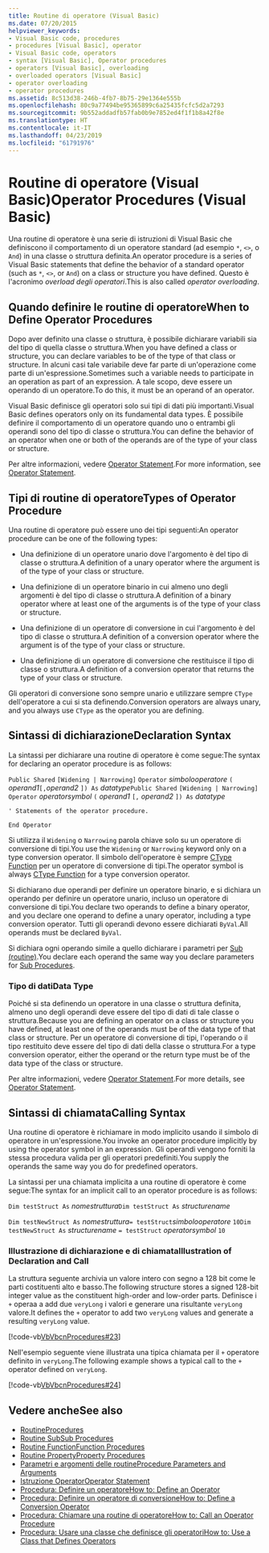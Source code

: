 ```yaml
---
title: Routine di operatore (Visual Basic)
ms.date: 07/20/2015
helpviewer_keywords:
- Visual Basic code, procedures
- procedures [Visual Basic], operator
- Visual Basic code, operators
- syntax [Visual Basic], Operator procedures
- operators [Visual Basic], overloading
- overloaded operators [Visual Basic]
- operator overloading
- operator procedures
ms.assetid: 8c513d38-246b-4fb7-8b75-29e1364e555b
ms.openlocfilehash: 80c9a77494be95365899c6a25435fcfc5d2a7293
ms.sourcegitcommit: 9b552addadfb57fab0b9e7852ed4f1f1b8a42f8e
ms.translationtype: HT
ms.contentlocale: it-IT
ms.lasthandoff: 04/23/2019
ms.locfileid: "61791976"
---
```

# <a name="operator-procedures-visual-basic"></a><span data-ttu-id="b271a-102">Routine di operatore (Visual Basic)</span><span class="sxs-lookup"><span data-stu-id="b271a-102">Operator Procedures (Visual Basic)</span></span>
<span data-ttu-id="b271a-103">Una routine di operatore è una serie di istruzioni di Visual Basic che definiscono il comportamento di un operatore standard (ad esempio `*`, `<>`, o `And`) in una classe o struttura definita.</span><span class="sxs-lookup"><span data-stu-id="b271a-103">An operator procedure is a series of Visual Basic statements that define the behavior of a standard operator (such as `*`, `<>`, or `And`) on a class or structure you have defined.</span></span> <span data-ttu-id="b271a-104">Questo è l'acronimo *overload degli operatori*.</span><span class="sxs-lookup"><span data-stu-id="b271a-104">This is also called *operator overloading*.</span></span>  
  
## <a name="when-to-define-operator-procedures"></a><span data-ttu-id="b271a-105">Quando definire le routine di operatore</span><span class="sxs-lookup"><span data-stu-id="b271a-105">When to Define Operator Procedures</span></span>  
 <span data-ttu-id="b271a-106">Dopo aver definito una classe o struttura, è possibile dichiarare variabili sia del tipo di quella classe o struttura.</span><span class="sxs-lookup"><span data-stu-id="b271a-106">When you have defined a class or structure, you can declare variables to be of the type of that class or structure.</span></span> <span data-ttu-id="b271a-107">In alcuni casi tale variabile deve far parte di un'operazione come parte di un'espressione.</span><span class="sxs-lookup"><span data-stu-id="b271a-107">Sometimes such a variable needs to participate in an operation as part of an expression.</span></span> <span data-ttu-id="b271a-108">A tale scopo, deve essere un operando di un operatore.</span><span class="sxs-lookup"><span data-stu-id="b271a-108">To do this, it must be an operand of an operator.</span></span>  
  
 <span data-ttu-id="b271a-109">Visual Basic definisce gli operatori solo sui tipi di dati più importanti.</span><span class="sxs-lookup"><span data-stu-id="b271a-109">Visual Basic defines operators only on its fundamental data types.</span></span> <span data-ttu-id="b271a-110">È possibile definire il comportamento di un operatore quando uno o entrambi gli operandi sono del tipo di classe o struttura.</span><span class="sxs-lookup"><span data-stu-id="b271a-110">You can define the behavior of an operator when one or both of the operands are of the type of your class or structure.</span></span>  
  
 <span data-ttu-id="b271a-111">Per altre informazioni, vedere [Operator Statement](../../../../visual-basic/language-reference/statements/operator-statement.md).</span><span class="sxs-lookup"><span data-stu-id="b271a-111">For more information, see [Operator Statement](../../../../visual-basic/language-reference/statements/operator-statement.md).</span></span>  
  
## <a name="types-of-operator-procedure"></a><span data-ttu-id="b271a-112">Tipi di routine di operatore</span><span class="sxs-lookup"><span data-stu-id="b271a-112">Types of Operator Procedure</span></span>  
 <span data-ttu-id="b271a-113">Una routine di operatore può essere uno dei tipi seguenti:</span><span class="sxs-lookup"><span data-stu-id="b271a-113">An operator procedure can be one of the following types:</span></span>  
  
- <span data-ttu-id="b271a-114">Una definizione di un operatore unario dove l'argomento è del tipo di classe o struttura.</span><span class="sxs-lookup"><span data-stu-id="b271a-114">A definition of a unary operator where the argument is of the type of your class or structure.</span></span>  
  
- <span data-ttu-id="b271a-115">Una definizione di un operatore binario in cui almeno uno degli argomenti è del tipo di classe o struttura.</span><span class="sxs-lookup"><span data-stu-id="b271a-115">A definition of a binary operator where at least one of the arguments is of the type of your class or structure.</span></span>  
  
- <span data-ttu-id="b271a-116">Una definizione di un operatore di conversione in cui l'argomento è del tipo di classe o struttura.</span><span class="sxs-lookup"><span data-stu-id="b271a-116">A definition of a conversion operator where the argument is of the type of your class or structure.</span></span>  
  
- <span data-ttu-id="b271a-117">Una definizione di un operatore di conversione che restituisce il tipo di classe o struttura.</span><span class="sxs-lookup"><span data-stu-id="b271a-117">A definition of a conversion operator that returns the type of your class or structure.</span></span>  
  
 <span data-ttu-id="b271a-118">Gli operatori di conversione sono sempre unario e utilizzare sempre `CType` dell'operatore a cui si sta definendo.</span><span class="sxs-lookup"><span data-stu-id="b271a-118">Conversion operators are always unary, and you always use `CType` as the operator you are defining.</span></span>  
  
## <a name="declaration-syntax"></a><span data-ttu-id="b271a-119">Sintassi di dichiarazione</span><span class="sxs-lookup"><span data-stu-id="b271a-119">Declaration Syntax</span></span>  
 <span data-ttu-id="b271a-120">La sintassi per dichiarare una routine di operatore è come segue:</span><span class="sxs-lookup"><span data-stu-id="b271a-120">The syntax for declaring an operator procedure is as follows:</span></span>  
  
 <span data-ttu-id="b271a-121">`Public Shared`   `[Widening | Narrowing]`   `Operator`  *simbolooperatore* `(` *operand1*`[,`*operand2* `]) As` *datatype*</span><span class="sxs-lookup"><span data-stu-id="b271a-121">`Public Shared`   `[Widening | Narrowing]`   `Operator`  *operatorsymbol*  `(` *operand1*  `[,`  *operand2* `]) As`  *datatype*</span></span>  
  
 `' Statements of the operator procedure.`  
  
 `End Operator`  
  
 <span data-ttu-id="b271a-122">Si utilizza il `Widening` o `Narrowing` parola chiave solo su un operatore di conversione di tipi.</span><span class="sxs-lookup"><span data-stu-id="b271a-122">You use the `Widening` or `Narrowing` keyword only on a type conversion operator.</span></span> <span data-ttu-id="b271a-123">Il simbolo dell'operatore è sempre [CType Function](../../../../visual-basic/language-reference/functions/ctype-function.md) per un operatore di conversione di tipi.</span><span class="sxs-lookup"><span data-stu-id="b271a-123">The operator symbol is always [CType Function](../../../../visual-basic/language-reference/functions/ctype-function.md) for a type conversion operator.</span></span>  
  
 <span data-ttu-id="b271a-124">Si dichiarano due operandi per definire un operatore binario, e si dichiara un operando per definire un operatore unario, incluso un operatore di conversione di tipi.</span><span class="sxs-lookup"><span data-stu-id="b271a-124">You declare two operands to define a binary operator, and you declare one operand to define a unary operator, including a type conversion operator.</span></span> <span data-ttu-id="b271a-125">Tutti gli operandi devono essere dichiarati `ByVal`.</span><span class="sxs-lookup"><span data-stu-id="b271a-125">All operands must be declared `ByVal`.</span></span>  
  
 <span data-ttu-id="b271a-126">Si dichiara ogni operando simile a quello dichiarare i parametri per [Sub (routine)](./sub-procedures.md).</span><span class="sxs-lookup"><span data-stu-id="b271a-126">You declare each operand the same way you declare parameters for [Sub Procedures](./sub-procedures.md).</span></span>  
  
### <a name="data-type"></a><span data-ttu-id="b271a-127">Tipo di dati</span><span class="sxs-lookup"><span data-stu-id="b271a-127">Data Type</span></span>  
 <span data-ttu-id="b271a-128">Poiché si sta definendo un operatore in una classe o struttura definita, almeno uno degli operandi deve essere del tipo di dati di tale classe o struttura.</span><span class="sxs-lookup"><span data-stu-id="b271a-128">Because you are defining an operator on a class or structure you have defined, at least one of the operands must be of the data type of that class or structure.</span></span> <span data-ttu-id="b271a-129">Per un operatore di conversione di tipi, l'operando o il tipo restituito deve essere del tipo di dati della classe o struttura.</span><span class="sxs-lookup"><span data-stu-id="b271a-129">For a type conversion operator, either the operand or the return type must be of the data type of the class or structure.</span></span>  
  
 <span data-ttu-id="b271a-130">Per altre informazioni, vedere [Operator Statement](../../../../visual-basic/language-reference/statements/operator-statement.md).</span><span class="sxs-lookup"><span data-stu-id="b271a-130">For more details, see [Operator Statement](../../../../visual-basic/language-reference/statements/operator-statement.md).</span></span>  
  
## <a name="calling-syntax"></a><span data-ttu-id="b271a-131">Sintassi di chiamata</span><span class="sxs-lookup"><span data-stu-id="b271a-131">Calling Syntax</span></span>  
 <span data-ttu-id="b271a-132">Una routine di operatore è richiamare in modo implicito usando il simbolo di operatore in un'espressione.</span><span class="sxs-lookup"><span data-stu-id="b271a-132">You invoke an operator procedure implicitly by using the operator symbol in an expression.</span></span> <span data-ttu-id="b271a-133">Gli operandi vengono forniti la stessa procedura valida per gli operatori predefiniti.</span><span class="sxs-lookup"><span data-stu-id="b271a-133">You supply the operands the same way you do for predefined operators.</span></span>  
  
 <span data-ttu-id="b271a-134">La sintassi per una chiamata implicita a una routine di operatore è come segue:</span><span class="sxs-lookup"><span data-stu-id="b271a-134">The syntax for an implicit call to an operator procedure is as follows:</span></span>  
  
 <span data-ttu-id="b271a-135">`Dim testStruct As`  *nomestruttura*</span><span class="sxs-lookup"><span data-stu-id="b271a-135">`Dim testStruct As`  *structurename*</span></span>  
  
 <span data-ttu-id="b271a-136">`Dim testNewStruct As`  *nomestruttura*`= testStruct`*simbolooperatore*  `10`</span><span class="sxs-lookup"><span data-stu-id="b271a-136">`Dim testNewStruct As`  *structurename*  `= testStruct`  *operatorsymbol*  `10`</span></span>  
  
### <a name="illustration-of-declaration-and-call"></a><span data-ttu-id="b271a-137">Illustrazione di dichiarazione e di chiamata</span><span class="sxs-lookup"><span data-stu-id="b271a-137">Illustration of Declaration and Call</span></span>  
 <span data-ttu-id="b271a-138">La struttura seguente archivia un valore intero con segno a 128 bit come le parti costituenti alto e basso.</span><span class="sxs-lookup"><span data-stu-id="b271a-138">The following structure stores a signed 128-bit integer value as the constituent high-order and low-order parts.</span></span> <span data-ttu-id="b271a-139">Definisce i `+` operaa a add due `veryLong` i valori e generare una risultante `veryLong` valore.</span><span class="sxs-lookup"><span data-stu-id="b271a-139">It defines the `+` operator to add two `veryLong` values and generate a resulting `veryLong` value.</span></span>  
  
 [!code-vb[VbVbcnProcedures#23](~/samples/snippets/visualbasic/VS_Snippets_VBCSharp/VbVbcnProcedures/VB/Class1.vb#23)]  
  
 <span data-ttu-id="b271a-140">Nell'esempio seguente viene illustrata una tipica chiamata per il `+` operatore definito in `veryLong`.</span><span class="sxs-lookup"><span data-stu-id="b271a-140">The following example shows a typical call to the `+` operator defined on `veryLong`.</span></span>  
  
 [!code-vb[VbVbcnProcedures#24](~/samples/snippets/visualbasic/VS_Snippets_VBCSharp/VbVbcnProcedures/VB/Class1.vb#24)]  

## <a name="see-also"></a><span data-ttu-id="b271a-141">Vedere anche</span><span class="sxs-lookup"><span data-stu-id="b271a-141">See also</span></span>

- [<span data-ttu-id="b271a-142">Routine</span><span class="sxs-lookup"><span data-stu-id="b271a-142">Procedures</span></span>](./index.md)
- [<span data-ttu-id="b271a-143">Routine Sub</span><span class="sxs-lookup"><span data-stu-id="b271a-143">Sub Procedures</span></span>](./sub-procedures.md)
- [<span data-ttu-id="b271a-144">Routine Function</span><span class="sxs-lookup"><span data-stu-id="b271a-144">Function Procedures</span></span>](./function-procedures.md)
- [<span data-ttu-id="b271a-145">Routine Property</span><span class="sxs-lookup"><span data-stu-id="b271a-145">Property Procedures</span></span>](./property-procedures.md)
- [<span data-ttu-id="b271a-146">Parametri e argomenti delle routine</span><span class="sxs-lookup"><span data-stu-id="b271a-146">Procedure Parameters and Arguments</span></span>](./procedure-parameters-and-arguments.md)
- [<span data-ttu-id="b271a-147">Istruzione Operator</span><span class="sxs-lookup"><span data-stu-id="b271a-147">Operator Statement</span></span>](../../../../visual-basic/language-reference/statements/operator-statement.md)
- [<span data-ttu-id="b271a-148">Procedura: Definire un operatore</span><span class="sxs-lookup"><span data-stu-id="b271a-148">How to: Define an Operator</span></span>](./how-to-define-an-operator.md)
- [<span data-ttu-id="b271a-149">Procedura: Definire un operatore di conversione</span><span class="sxs-lookup"><span data-stu-id="b271a-149">How to: Define a Conversion Operator</span></span>](./how-to-define-a-conversion-operator.md)
- [<span data-ttu-id="b271a-150">Procedura: Chiamare una routine di operatore</span><span class="sxs-lookup"><span data-stu-id="b271a-150">How to: Call an Operator Procedure</span></span>](./how-to-call-an-operator-procedure.md)
- [<span data-ttu-id="b271a-151">Procedura: Usare una classe che definisce gli operatori</span><span class="sxs-lookup"><span data-stu-id="b271a-151">How to: Use a Class that Defines Operators</span></span>](./how-to-use-a-class-that-defines-operators.md)
